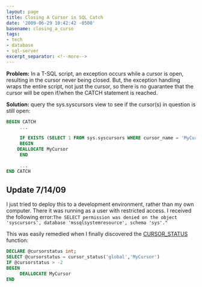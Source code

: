 ```yaml
---
layout: page
title: Closing A Cursor in SQL Catch
date: '2009-06-29 10:42:42 -0500'
basename: closing_a_curso
tags:
- tech
- database
- sql-server
excerpt_separator: <!--more-->
---
```


**Problem:** In a T-SQL script, an exception occurs while a cursor is open,
resulting in the cursor never being closed. But, the exception handling wraps
the entire script, not just the cursor, so there is no guarantee that the cursor
will be open if/when the CATCH statement is reached.

**Solution:** query the sys.syscursors view to see if the cursor(s) in question
is still open:

```sql
BEGIN CATCH
     ...

     IF EXISTS (SELECT 1 FROM sys.syscursors WHERE cursor_name = 'MyCursor')
     BEGIN
	DEALLOCATE MyCursor
     END

     ...
END CATCH
```

## Update 7/14/09

I just tried to deploy this to a development environment, rather than my own
computer. There it was running as a user with restricted access. I received the
following error:`The SELECT permission was denied on the object 'syscursors',
database 'mssqlsystemresource', schema 'sys'."`

This was easily remedied when I finally discovered the <a
href="http://technet.microsoft.com/en-us/library/ms177609.aspx">CURSOR_STATUS</a>
function:

```sql
DECLARE @cursorstatus int;
SELECT @cursorstatus = cursor_status('global','MyCursor')
IF @cursorstatus > -2
BEGIN
     DEALLOCATE MyCursor
END
```

